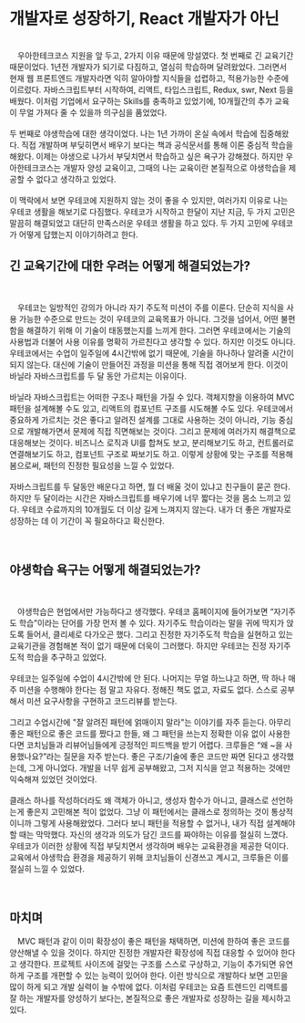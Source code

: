 # 개발자로 성장하기, React 개발자가 아닌
<br>
　우아한테크코스 지원을 앞 두고, 2가지 이유 때문에 망설였다. 첫 번째로 긴 교육기간 때문이었다. 1년전 개발자가 되기로 다짐하고, 열심히 학습하며 달려왔었다. 그러면서 현재 웹 프론트엔드 개발자라면 익히 알아야할 지식들을 섭렵하고, 적용가능한 수준에 이르렀다. 자바스크립트부터 시작하여, 리액트, 타입스크립트, Redux, swr, Next 등을 배웠다. 이처럼 기업에서 요구하는 Skills를 충족하고 있었기에, 10개월간의 추가 교육이 무얼 가져다 줄 수 있을까 의구심을 품었었다.
<br>
<br>
두 번째로 야생학습에 대한 생각이었다. 나는 1년 가까이 온실 속에서 학습에 집중해왔다. 직접 개발하며 부딪히면서 배우기 보다는 책과 공식문서를 통해 이론 중심적 학습을 해왔다. 이제는 야생으로 나가서 부딪치면서 학습하고 싶은 욕구가 강해졌다. 하지만 우아한테크코스는 개발자 양성 교육이고, 그때의 나는 교육이란 본질적으로 야생학습을 제공할 수 없다고 생각하고 있었다. 
 <br>
 <br>
이 맥락에서 보면 우테코에 지원하지 않는 것이 좋을 수 있지만, 여러가지 이유로 나는 우테코 생활을 해보기로 다짐했다. 우테코가 시작하고 한달이 지난 지금, 두 가지 고민은 말끔히 해결되었고 대단히 만족스러운 우테코 생활을 하고 있다. 두 가지 고민에 우테코가 어떻게 답했는지 이야기하려고 한다.
  
<br>

## 긴 교육기간에 대한 우려는 어떻게 해결되었는가?

<br>

　우테코는 일방적인 강의가 아니라 자기 주도적 미션이 주를 이룬다. 단순히 지식을 사용 가능한 수준으로 만드는 것이 우테코의 교육목표가 아니다. 그것을 넘어서, 어떤 불편함을 해결하기 위해 이 기술이 태동했는지를 느끼게 한다. 그러면 우테코에서는 기술의 사용법과 더불어 사용 이유를 명확히 가르친다고 생각할 수 있다. 하지만 이것도 아니다. 우테코에서는 수업이 일주일에 4시간밖에 없기 때문에, 기술을 하나하나 알려줄 시간이 되지 않는다. 대신에 기술이 만들어진 과정을 미션을 통해 직접 겪어보게 한다. 이것이 바닐라 자바스크립트를 두 달 동안 가르치는 이유이다. 
<br>
<br>
바닐라 자바스크립트는 어떠한 구조나 패턴을 가질 수 있다. 객체지향을 이용하여 MVC 패턴을 설계해볼 수도 있고, 리액트의 컴포넌트 구조를 시도해볼 수도 있다. 우테코에서 중요하게 가르치는 것은 좋다고 알려진 설계를 그대로 사용하는 것이 아니라, 기능 중심으로 개발해가면서 문제에 직접 직면해보는 것이다. 그리고 문제에 여러가지 해결책으로 대응해보는 것이다. 비즈니스 로직과 UI를 합쳐도 보고, 분리해보기도 하고, 컨트롤러로 연결해보기도 하고, 컴포넌트 구조로 짜보기도 하고. 이렇게 상황에 맞는 구조를 적용해봄으로써, 패턴의 진정한 필요성을 느낄 수 있었다. 
<br>
<br>
자바스크립트를 두 달동안 배운다고 하면, 뭘 더 배울 것이 있냐고 친구들이 묻곤 한다. 하지만 두 달이라는 시간은 자바스크립트를 배우기에 너무 짧다는 것을 몸소 느끼고 있다. 우테코 수료까지의 10개월도 더 이상 길게 느껴지지 않는다. 내가 더 좋은 개발자로 성장하는 데 이 기간이 꼭 필요하다고 확신한다.
  
<br>

## 야생학습 욕구는 어떻게 해결되었는가?

<br>

　야생학습은 현업에서만 가능하다고 생각했다. 우테코 홈페이지에 들어가보면 “자기주도 학습”이라는 단어를 가장 먼저 볼 수 있다. 자기주도 학습이라는 말을 귀에 딱지가 앉도록 들어서, 클리셰로 다가오곤 했다. 그리고 진정한 자기주도적 학습을 실현하고 있는 교육기관을 경험해본 적이 없기 때문에 더욱이 그러했다. 하지만 우테코는 진정 자기주도적 학습을 추구하고 있었다. 
 <br>
 <br>
우테코는 일주일에 수업이 4시간밖에 안 된다. 나머지는 무얼 하느냐고 하면, 딱 하나 매주 미션을 수행해야 한다는 점 말고 자유다. 정해진 책도 없고, 자료도 없다. 스스로 공부해서 미션 요구사항을 구현하고 코드리뷰를 받는다. 
 <br>
 <br>
그리고 수업시간에 "잘 알려진 패턴에 얽매이지 말라"는 이야기를 자주 듣는다. 아무리 좋은 패턴으로 좋은 코드를 짰다고 한들, 왜 그 패턴을 쓰는지 정확한 이유 없이 사용한다면 코치님들과 리뷰어님들에게 긍정적인 피드백을 받기 어렵다. 크루들은 “왜 ~을 사용했나요?”라는 질문을 자주 받는다. 좋은 구조/기술에 좋은 코드만 짜면 된다고 생각했는데, 그게 아니었다. 개발을 너무 쉽게 공부해왔고, 그저 지식을 얻고 적용하는 것에만 익숙해져 있었던 것이었다.
 <br>
 <br>
클래스 하나를 작성하더라도 왜 객체가 아니고, 생성자 함수가 아니고, 클래스로 선언하는게 좋은지 고민해본 적이 없었다. 그냥 이 패턴에서는 클래스로 정의하는 것이 통상적이니까 그렇게 사용해왔었다. 그러다 보니 패턴을 적용할 수 없거나, 내가 직접 설계해야 할 때는 막막했다. 자신의 생각과 의도가 담긴 코드를 짜야하는 이유를 절실히 느꼈다. 우테코가 이러한 상황에 직접 부딪치면서 생각하며 배우는 교육환경을 제공한 덕이다. 교육에서 야생학습 환경을 제공하기 위해 코치님들이 신경쓰고 계시고, 크루들은 이를 절실히 느낄 수 있었다.
  
<br>

## 마치며

　MVC 패턴과 같이 이미 확장성이 좋은 패턴을 채택하면, 미션에 한하여 좋은 코드를 양산해낼 수 있을 것이다. 하지만 진정한 개발자란 확장성에 직접 대응할 수 있어야 한다고 생각한다. 프로젝트 사이즈에 걸맞는 구조를 스스로 구상하고, 기능이 추가되면 유연하게 구조를 개편할 수 있는 능력이 있어야 한다. 이런 방식으로 개발하다 보면 고민을 많이 하게 되고 개발 실력이 늘 수밖에 없다. 이처럼 우테코는 요즘 트렌드인 리액트를 잘 하는 개발자를 양성하기 보다는, 본질적으로 좋은 개발자로 성장하는 길을 제시하고 있다.

